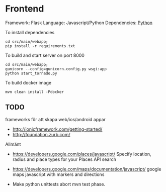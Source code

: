 # Frontend

Framework:	Flask
Language:	Javascript/Python
Dependencies: [Python](https://www.python.org/downloads)

To install dependencies
```
cd src/main/webapp;
pip install -r requirements.txt
```

To build and start server on port 8000
```
cd src/main/webapp;
gunicorn --config=gunicorn.config.py wsgi:app
python start_tornado.py
```

To build docker image
```
mvn clean install -Pdocker
```


## TODO
frameworks för att skapa web/ios/android appar

* http://ionicframework.com/getting-started/ 
* http://foundation.zurb.com/ 

Allmänt

* https://developers.google.com/places/javascript/ Specify location, radius and place types for your Places API search
* https://developers.google.com/maps/documentation/javascript/ google maps javascript with markers and directions


* Make python unittests abort mvn test phase.